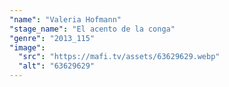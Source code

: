 ```yaml
---
"name": "Valeria Hofmann"
"stage_name": "El acento de la conga"
"genre": "2013_115"
"image":
  "src": "https://mafi.tv/assets/63629629.webp"
  "alt": "63629629"
---
```


